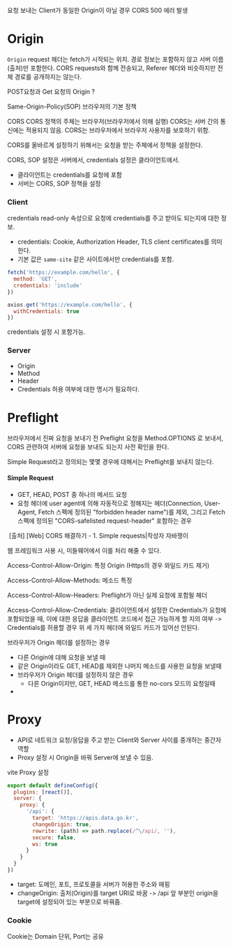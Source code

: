 요청 보내는 Client가 동일한 Origin이 아닐 경우 CORS 500 에러 발생

# Origin
``Origin`` request 헤더는 fetch가 시작되는 위치.
경로 정보는 포함하지 않고 서버 이름(출처)만 포함한다.
CORS requests와 함께 전송되고, Referer 헤더와 비슷하지만 전체 경로를 공개하지는 않는다.


POST요청과 Get 요청의 Origin ?


Same-Origin-Policy(SOP)
브라우저의 기본 정책

CORS
CORS 정책의 주체는 브라우저(브라우저에서 의해 실행)
CORS는 서버 간의 통신에는 적용되지 않음.
CORS는 브라우저에서 브라우저 사용자를 보호하기 위함.

CORS를 올바르게 설정하기 위해서는 요청을 받는 주체에서 정책을 설정한다.

CORS, SOP 설정은 서버에서, credentials 설정은 클라이언트에서.

- 클라이언트는 credentials를 요청에 포함
- 서버는 CORS, SOP 정책을 설정

### Client 

credentials
read-only 속성으로 요청에 credentials를 주고 받아도 되는지에 대한 정보.
 - credentials: Cookie, Authorization Header, TLS client certificates를 의미한다.
 - 기본 값은 ``same-site`` 같은 사이트에서만 credentials를 포함.

```js
fetch('https://example.com/hello', {
  method: 'GET',
  credentials: 'include'
})

axios.get('https://example.com/hello', {
  withCredentials: true
})
```
credentials 설정 시 포함가능.


### Server
- Origin
- Method
- Header
- Credentials
허용 여부에 대한 명시가 필요하다.


# Preflight
브라우저에서 진짜 요청을 보내기 전 Preflight 요청을 Method.OPTIONS 로 보내서, CORS 관련하여 서버에 요청을 보내도 되는지 사전 확인을 한다.

Simple Request라고 정의되는 몇몇 경우에 대해서는 Preflight를 보내지 않는다.

#### Simple Request
- GET, HEAD, POST 중 하나의 메서드 요청
- 요청 헤더에 user agent에 의해 자동적으로 정해지는 헤더(Connection, User-Agent, Fetch 스펙에 정의된 "forbidden header name")를 제외, 그리고  Fetch 스펙에 정의된 "CORS-safelisted request-header" 포함하는 경우

​
[출처] [Web] CORS 해결하기 - 1. Simple requests|작성자 자바쟁이

웹 프레임워크 사용 시, 미들웨어에서 이를 처리 해줄 수 있다.


Access-Control-Allow-Origin: 특정 Origin (Https의 경우 와일드 카드 제거)

Access-Control-Allow-Methods: 메소드 특정

Access-Control-Allow-Headers: Preflight가 아닌 실제 요청에 포함될 헤더

Access-Control-Allow-Credentials: 클라이언트에서 설정한 Credentials가 요청에 포함되었을 때, 이에 대한 응답을 클라이언트 코드에서 접근 가능하게 할 지의 여부
 -> Credentials를 허용할 경우 위 세 가지 헤더에 와일드 카드가 있어선 안된다.


브라우저가 Origin 헤더를 설정하는 경우 

 - 다른 Origin에 대해 요청을 보낼 때
 - 같은 Origin이라도 GET, HEAD를 제외한 나머지 메소드를 사용한 요청을 보낼때
 - 브라우저가 Origin 헤더를 설정하지 않은 경우
   - 다른 Origin이지만, GET, HEAD 메소드를 통한 no-cors 모드의 요청일때
- 








# Proxy
- API로 네트워크 요청/응답을 주고 받는 Client와 Server 사이를 중개하는 중간자 역할
- Proxy 설정 시 Origin을 바꿔 Server에 보낼 수 있음.

vite Proxy 설정

```js
export default defineConfig({
  plugins: [react()],
  server: {
    proxy: {
      '/api': {
        target: 'https://apis.data.go.kr',
        changeOrigin: true,
        rewrite: (path) => path.replace(/^\/api/, ''),
        secure: false,
        ws: true
      }
    }
  }
})
```
 - target: 도메인, 포트, 프로토콜을 서버가 허용한 주소와 매핑
 - changeOrigin: 출처(Origin)를 target URI로 바꿈
 -> /api 앞 부분인 origin을 target에 설정되어 있는 부분으로 바꿔줌.


 ### Cookie 
 Cookie는 Domain 단위, Port는 공유

 